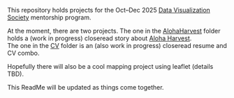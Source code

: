This repository holds projects for the Oct–Dec 2025 [Data Visualization Society](https://www.datavisualizationsociety.org/) mentorship program.

At the moment, there are two projects.  The one in the [AlohaHarvest](https://github.com/pwoodworth-jefcoats/DVSmentorship/tree/master/AlohaHarvest) 
folder holds a (work in progress) closeread story about [Aloha Harvest](https://alohaharvest.org).  
The one in the [CV](https://github.com/pwoodworth-jefcoats/DVSmentorship/tree/master/CV) folder
is an (also work in progress) closeread resume and CV combo. 

Hopefully there will also be a cool mapping project using leaflet (details TBD). 

This ReadMe will be updated as things come together.
